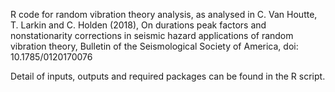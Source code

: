 R code for random vibration theory analysis, as analysed in 
C. Van Houtte, T. Larkin and C. Holden (2018), On durations peak factors and nonstationarity corrections in seismic hazard applications of random vibration theory, Bulletin of the Seismological Society of America, doi: 10.1785/0120170076

Detail of inputs, outputs and required packages can be found in the R script.
